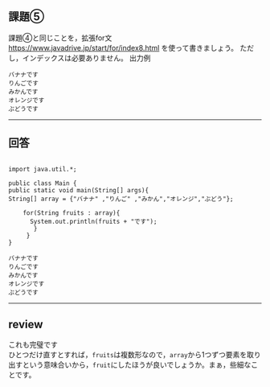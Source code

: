 ## 課題⑤
課題④と同じことを，拡張for文 https://www.javadrive.jp/start/for/index8.html を使って書きましょう。
ただし，インデックスは必要ありません。
出力例
```
バナナです
りんごです
みかんです
オレンジです
ぶどうです
```

---

## 回答
```

import java.util.*;

public class Main {
public static void main(String[] args){
String[] array = {"バナナ" ,"りんご" ,"みかん","オレンジ","ぶどう"};

    for(String fruits : array){
      System.out.println(fruits + "です");
       }
     }
}

バナナです
りんごです
みかんです
オレンジです
ぶどうです

```
---

## review

これも完璧です  
ひとつだけ直すとすれば，`fruits`は複数形なので，`array`から1つずつ要素を取り出すという意味合いから，`fruit`にしたほうが良いでしょうか。まぁ，些細なことです。